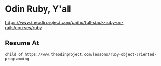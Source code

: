 # Odin Ruby, Y'all

https://www.theodinproject.com/paths/full-stack-ruby-on-rails/courses/ruby

## Resume At

    child of https://www.theodinproject.com/lessons/ruby-object-oriented-programming 
